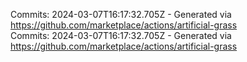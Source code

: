 Commits: 2024-03-07T16:17:32.705Z - Generated via https://github.com/marketplace/actions/artificial-grass
<br>
Commits: 2024-03-07T16:17:32.705Z - Generated via https://github.com/marketplace/actions/artificial-grass
<br>
